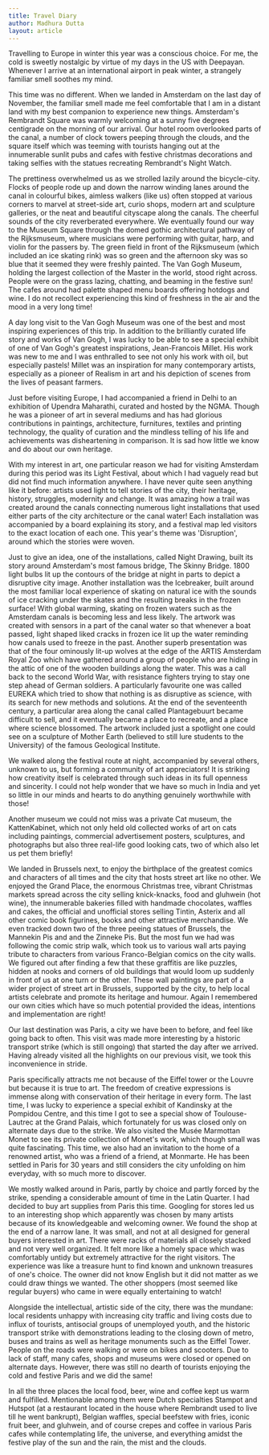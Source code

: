 ```yaml
---
title: Travel Diary
author: Madhura Dutta
layout: article
---
```


Travelling to Europe in winter this year was a conscious choice. For
me, the cold is sweetly nostalgic by virtue of my days in the US with
Deepayan. Whenever I arrive at an international airport in peak winter,
a strangely familiar smell soothes my mind.

This time was no different. When we landed in Amsterdam on the last day
of November, the familiar smell made me feel comfortable that I am in a
distant land with my best companion to experience new things.
Amsterdam's Rembrandt Square was warmly welcoming at a sunny five
degrees centigrade on the morning of our arrival. Our hotel room
overlooked parts of the canal, a number of clock towers peeping through
the clouds, and the square itself which was teeming with tourists
hanging out at the innumerable sunlit pubs and cafes with festive
christmas decorations and taking selfies with the statues recreating
Rembrandt's Night Watch.

The prettiness overwhelmed us as we strolled lazily around the
bicycle-city. Flocks of people rode up and down the narrow winding lanes
around the canal in colourful bikes, aimless walkers (like us) often
stopped at various corners to marvel at street-side art, curio shops,
modern art and sculpture galleries, or the neat and beautiful cityscape
along the canals. The cheerful sounds of the city reverberated
everywhere. We eventually found our way to the Museum Square through the
domed gothic architectural pathway of the Rijksmuseum, where musicians
were performing with guitar, harp, and violin for the passers by. The
green field in front of the Rijksmuseum (which included an ice skating
rink) was so green and the afternoon sky was so blue that it seemed they
were freshly painted. The Van Gogh Museum, holding the largest
collection of the Master in the world, stood right across. People were
on the grass lazing, chatting, and beaming in the festive sun! The cafes
around had palette shaped menu boards offering hotdogs and wine. I do
not recollect experiencing this kind of freshness in the air and the
mood in a very long time!

A day long visit to the Van Gogh Museum was one of the best and most
inspiring experiences of this trip. In addition to the brilliantly
curated life story and works of Van Gogh, I was lucky to be able to see
a special exhibit of one of Van Gogh's greatest inspirations,
Jean-Francois Millet. His work was new to me and I was enthralled to see
not only his work with oil, but especially pastels! Millet was an
inspiration for many contemporary artists, especially as a pioneer of
Realism in art and his depiction of scenes from the lives of peasant
farmers.

Just before visiting Europe, I had accompanied a friend in Delhi to an
exhibition of Upendra Maharathi, curated and hosted by the NGMA. Though
he was a pioneer of art in several mediums and has had glorious
contributions in paintings, architecture, furnitures, textiles and
printing technology, the quality of curation and the mindless telling of
his life and achievements was disheartening in comparison. It is sad how
little we know and do about our own heritage.

With my interest in art, one particular reason we had for visiting
Amsterdam during this period was its Light Festival, about which I had
vaguely read but did not find much information anywhere. I have never
quite seen anything like it before: artists used light to tell stories
of the city, their heritage, history, struggles, modernity and change.
It was amazing how a trail was created around the canals connecting
numerous light installations that used either parts of the city
architecture or the canal water! Each installation was accompanied by a
board explaining its story, and a festival map led visitors to the exact
location of each one. This year's theme was 'Disruption', around
which the stories were woven.

Just to give an idea, one of the installations, called Night Drawing,
built its story around Amsterdam's most famous bridge, The Skinny
Bridge. 1800 light bulbs lit up the contours of the bridge at night in
parts to depict a disruptive city image. Another installation was the
Icebreaker, built around the most familiar local experience of skating
on natural ice with the sounds of ice cracking under the skates and the
resulting breaks in the frozen surface! With global warming, skating on
frozen waters such as the Amsterdam canals is becoming less and less
likely. The artwork was created with sensors in a part of the canal
water so that whenever a boat passed, light shaped liked cracks in
frozen ice lit up the water reminding how canals used to freeze in the
past. Another superb presentation was that of the four ominously lit-up
wolves at the edge of the ARTIS Amsterdam Royal Zoo which have gathered
around a group of people who are hiding in the attic of one of the
wooden buildings along the water. This was a call back to the second
World War, with resistance fighters trying to stay one step ahead of
German soldiers. A particularly favourite one was called EUREKA which
tried to show that nothing is as disruptive as science, with its search
for new methods and solutions. At the end of the seventeenth century, a
particular area along the canal called Plantagebuurt became difficult to
sell, and it eventually became a place to recreate, and a place where
science blossomed. The artwork included just a spotlight one could see
on a sculpture of Mother Earth (believed to still lure students to the
University) of the famous Geological Institute.

We walked along the festival route at night, accompanied by several
others, unknown to us, but forming a community of art appreciators! It
is striking how creativity itself is celebrated through such ideas in
its full openness and sincerity. I could not help wonder that we have so
much in India and yet so little in our minds and hearts to do anything
genuinely worthwhile with those!

Another museum we could not miss was a private Cat museum, the
KattenKabinet, which not only held old collected works of art on cats
including paintings, commercial advertisement posters, sculptures, and
photographs but also three real-life good looking cats, two of which
also let us pet them briefly!

We landed in Brussels next, to enjoy the birthplace of the greatest
comics and characters of all times and the city that hosts street art
like no other. We enjoyed the Grand Place, the enormous Christmas tree,
vibrant Christmas markets spread across the city selling knick-knacks,
food and gluhwein (hot wine), the innumerable bakeries filled with
handmade chocolates, waffles and cakes, the official and unofficial
stores selling Tintin, Asterix and all other comic book figurines, books
and other attractive merchandise. We even tracked down two of the three
peeing statues of Brussels, the Mannekin Pis and and the Zinneke Pis.
But the most fun we had was following the comic strip walk, which took
us to various wall arts paying tribute to characters from various
Franco-Belgian comics on the city walls. We figured out after finding a
few that these graffitis are like puzzles, hidden at nooks and corners
of old buildings that would loom up suddenly in front of us at one turn
or the other. These wall paintings are part of a wider project of street
art in Brussels, supported by the city, to help local artists celebrate
and promote its heritage and humour. Again I remembered our own cities
which have so much potential provided the ideas, intentions and
implementation are right!

Our last destination was Paris, a city we have been to before, and feel
like going back to often. This visit was made more interesting by a
historic transport strike (which is still ongoing) that started the day
after we arrived. Having already visited all the highlights on our
previous visit, we took this inconvenience in stride.

Paris specifically attracts me not because of the Eiffel tower or the
Louvre but because it is true to art. The freedom of creative
expressions is immense along with conservation of their heritage in
every form. The last time, I was lucky to experience a special exhibit
of Kandinsky at the Pompidou Centre, and this time I got to see a
special show of Toulouse-Lautrec at the Grand Palais, which fortunately
for us was closed only on alternate days due to the strike. We also
visited the Musée Marmottan Monet to see its private collection of
Monet's work, which though small was quite fascinating. This time, we
also had an invitation to the home of a renowned artist, who was a
friend of a friend, at Monmarte. He has been settled in Paris for 30
years and still considers the city unfolding on him everyday, with so
much more to discover.

We mostly walked around in Paris, partly by choice and partly forced by
the strike, spending a considerable amount of time in the Latin Quarter.
I had decided to buy art supplies from Paris this time. Googling for
stores led us to an interesting shop which apparently was chosen by many
artists because of its knowledgeable and welcoming owner. We found the
shop at the end of a narrow lane. It was small, and not at all designed
for general buyers interested in art. There were racks of materials all
closely stacked and not very well organized. It felt more like a homely
space which was comfortably untidy but extremely attractive for the
right visitors. The experience was like a treasure hunt to find known
and unknown treasures of one's choice. The owner did not know English
but it did not matter as we could draw things we wanted. The other
shoppers (most seemed like regular buyers) who came in were equally
entertaining to watch!

Alongside the intellectual, artistic side of the city, there was the
mundane: local residents unhappy with increasing city traffic and living
costs due to influx of tourists, antisocial groups of unemployed youth,
and the historic transport strike with demonstrations leading to the
closing down of metro, buses and trains as well as heritage monuments
such as the Eiffel Tower. People on the roads were walking or were on
bikes and scooters. Due to lack of staff, many cafes, shops and museums
were closed or opened on alternate days. However, there was still no
dearth of tourists enjoying the cold and festive Paris and we did the
same!

In all the three places the local food, beer, wine and coffee kept us
warm and fulfilled. Mentionable among them were Dutch specialties
Stampot and Hutspot (at a restaurant located in the house where
Rembrandt used to live till he went bankrupt), Belgian waffles, special
beefstew with fries, iconic fruit beer, and gluhwein, and of course
crepes and coffee in various Paris cafes while contemplating life, the
universe, and everything amidst the festive play of the sun and the
rain, the mist and the clouds.


